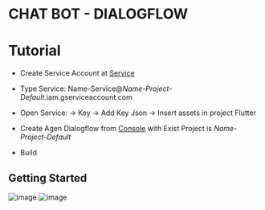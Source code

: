 # CHAT BOT - DIALOGFLOW

# Tutorial

- Create Service Account at [Service](https://console.cloud.google.com/iam-admin/serviceaccounts?project=clean-bindery-310117)

- Type Service:  Name-Service@_Name-Project-Default_.iam.gserviceaccount.com

- Open Service: -> Key -> Add Key Json -> Insert assets in project Flutter

- Create Agen Dialogflow from [Console](https://dialogflow.cloud.google.com/) with Exist Project is _Name-Project-Default_

- Build

## Getting Started

![image](https://user-images.githubusercontent.com/45113398/118621567-ae587980-b7f0-11eb-9b64-73c742b56eea.png)
![image](https://user-images.githubusercontent.com/45113398/118621585-b31d2d80-b7f0-11eb-8047-48ed4560ef52.png)

